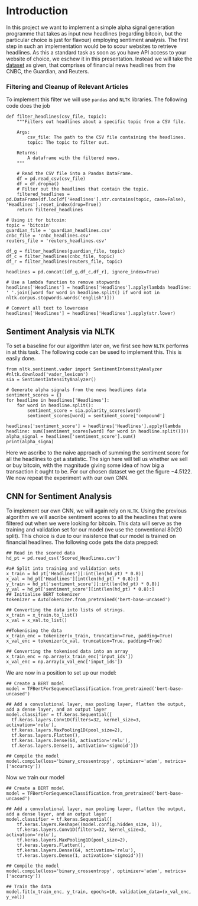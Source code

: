 <h1> Introduction </h1>

In this project we want to implement a simple alpha signal generation programme that takes as input new headlines (regarding bitcoin, but the particular choice is just for flavour) employing sentiment analysis. The first step in such an implementation would be to scour websites to retrieve headlines. As this a standard task as soon as you have API access to your website of choice, we eschew it in this presentation. Instead we will take the [dataset](https://www.kaggle.com/datasets/notlucasp/financial-news-headlines/) as given, that comprises of financial news headlines from the CNBC, the Guardian, and Reuters.

<h3>Filtering and Cleanup of Relevant Articles</h3>

To implement this filter we will use ``` pandas ``` and ```NLTK``` libraries. The following code does the job

```
def filter_headlines(csv_file, topic):
    """Filters out headlines about a specific topic from a CSV file.

    Args:
        csv_file: The path to the CSV file containing the headlines.
        topic: The topic to filter out.

    Returns:
        A dataframe with the filtered news.
    """

    # Read the CSV file into a Pandas DataFrame.
    df = pd.read_csv(csv_file)
    df = df.dropna()
    # Filter out the headlines that contain the topic.
    filtered_headlines = pd.DataFrame(df.loc[df['Headlines'].str.contains(topic, case=False), 'Headlines'].reset_index(drop=True))
    return filtered_headlines

# Using it for bitcoin:
topic = 'bitcoin'
guardian_file = 'guardian_headlines.csv'
cnbc_file = 'cnbc_headlines.csv'
reuters_file = 'reuters_headlines.csv'

df_g = filter_headlines(guardian_file, topic)
df_c = filter_headlines(cnbc_file, topic)
df_r = filter_headlines(reuters_file, topic)

headlines = pd.concat([df_g,df_c,df_r], ignore_index=True)

# Use a lambda function to remove stopwords
headlines['Headlines'] = headlines['Headlines'].apply(lambda headline: ' '.join([word for word in headline.split() if word not in nltk.corpus.stopwords.words('english')]))

# Convert all text to lowercase
headlines['Headlines'] = headlines['Headlines'].apply(str.lower)

```
<h2>Sentiment Analysis via NLTK </h2>

To set a baseline for our algorithm later on, we first see how ```NLTK``` performs in at this task. The following code can be used to implement this. This is easily done.

```
from nltk.sentiment.vader import SentimentIntensityAnalyzer
#nltk.download('vader_lexicon')
sia = SentimentIntensityAnalyzer()

# Generate alpha signals from the news headlines data
sentiment_scores = {}
for headline in headlines['Headlines']:
    for word in headline.split():
        sentiment_score = sia.polarity_scores(word)
        sentiment_scores[word] = sentiment_score['compound']

headlines['sentiment_score'] = headlines['Headlines'].apply(lambda headline: sum([sentiment_scores[word] for word in headline.split()]))
alpha_signal = headlines['sentiment_score'].sum()
print(alpha_signa)
```
Here we ascribe to the naive approach of summing the sentiment score for all the headlines to get a statistic. The sign here will tell us whether we sell or buy bitcoin, with the magnitude giving some idea of how big a transaction it ought to be. For our chosen dataset we get the figure $-4.5122$. We now repeat the experiment with our own CNN.

<h2>CNN for Sentiment Analysis</h2>

To implement our own CNN, we will again rely on ``` NLTK ```. Using the previous algorithm we will ascribe sentiment scores to all the headlines that were filtered out when we were looking for bitcoin. This data will serve as the training and validation set for our model (we use the conventional 80/20 split). This choice is due to our insistence that our model is trained on financial headlines. The following code gets the data prepped:
```
## Read in the scored data
hd_pt = pd.read_csv('Scored_Headlines.csv')

#a# Split into training and validation sets
x_train = hd_pt['Headlines'][:int(len(hd_pt) * 0.8)]
x_val = hd_pt['Headlines'][int(len(hd_pt) * 0.8):]
y_train = hd_pt['sentiment_score'][:int(len(hd_pt) * 0.8)]
y_val = hd_pt['sentiment_score'][int(len(hd_pt) * 0.8):]
## Initialise BERT tokenizer
tokenizer = AutoTokenizer.from_pretrained('bert-base-uncased')

## Converting the data into lists of strings.
x_train = x_train.to_list()
x_val = x_val.to_list()

##Tokenising the data
x_train_enc = tokenizer(x_train, truncation=True, padding=True)
x_val_enc = tokenizer(x_val, truncation=True, padding=True)

## Converting the tokenised data into an array
x_train_enc = np.array(x_train_enc['input_ids'])
x_val_enc = np.array(x_val_enc['input_ids'])
```
We are now in a position to set up our model:

```
## Create a BERT model
model = TFBertForSequenceClassification.from_pretrained('bert-base-uncased')

## Add a convolutional layer, max pooling layer, flatten the output, add a dense layer, and an output layer
model.classifier = tf.keras.Sequential([
  tf.keras.layers.Conv1D(filters=32, kernel_size=3, activation='relu'),
  tf.keras.layers.MaxPooling1D(pool_size=2),
  tf.keras.layers.Flatten(),
  tf.keras.layers.Dense(64, activation='relu'),
  tf.keras.layers.Dense(1, activation='sigmoid')])

## Compile the model
model.compile(loss='binary_crossentropy', optimizer='adam', metrics=['accuracy'])
```
Now we train our model

```
## Create a BERT model
model = TFBertForSequenceClassification.from_pretrained('bert-base-uncased')

## Add a convolutional layer, max pooling layer, flatten the output, add a dense layer, and an output layer
model.classifier = tf.keras.Sequential([
    tf.keras.layers.Reshape((model.config.hidden_size, 1)),
    tf.keras.layers.Conv1D(filters=32, kernel_size=3, activation='relu'),
    tf.keras.layers.MaxPooling1D(pool_size=2),
    tf.keras.layers.Flatten(),
    tf.keras.layers.Dense(64, activation='relu'),
    tf.keras.layers.Dense(1, activation='sigmoid')])

## Compile the model
model.compile(loss='binary_crossentropy', optimizer='adam', metrics=['accuracy'])

## Train the data
model.fit(x_train_enc, y_train, epochs=10, validation_data=(x_val_enc, y_val))
```
